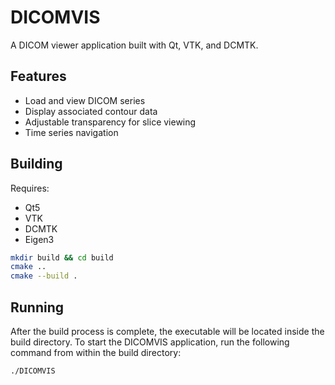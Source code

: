 # DICOMVIS

A DICOM viewer application built with Qt, VTK, and DCMTK.

## Features
- Load and view DICOM series
- Display associated contour data
- Adjustable transparency for slice viewing
- Time series navigation

## Building
Requires:
- Qt5
- VTK
- DCMTK
- Eigen3

```bash
mkdir build && cd build
cmake ..
cmake --build .
```
## Running
After the build process is complete, the executable will be located inside the build directory. To start the DICOMVIS application, run the following command from within the build directory:

```bash
./DICOMVIS
```

